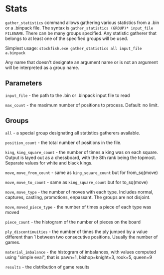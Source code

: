 # Stats

`gather_statistics` command allows gathering various statistics from a .bin or a .binpack file. The syntax is `gather_statistics (GROUP)* input_file FILENAME`. There can be many groups specified. Any statistic gatherer that belongs to at least one of the specified groups will be used.

Simplest usage: `stockfish.exe gather_statistics all input_file a.binpack`

Any name that doesn't designate an argument name or is not an argument will be interpreted as a group name.

## Parameters

`input_file` - the path to the .bin or .binpack input file to read

`max_count` - the maximum number of positions to process. Default: no limit.

## Groups

`all` - a special group designating all statistics gatherers available.

`position_count` - the total number of positions in the file.

`king`, `king_square_count` - the number of times a king was on each square. Output is layed out as a chessboard, with the 8th rank being the topmost. Separate values for white and black kings.

`move`, `move_from_count` - same as `king_square_count` but for from_sq(move)

`move`, `move_to_count` - same as `king_square_count` but for to_sq(move)

`move`, `move_type` - the number of moves with each type. Includes normal, captures, castling, promotions, enpassant. The groups are not disjoint.

`move`, `moved_piece_type` - the number of times a piece of each type was moved

`piece_count` - the histogram of the number of pieces on the board

`ply_discontinuities` - the number of times the ply jumped by a value different than 1 between two consecutive positions. Usually the number of games.

`material_imbalance` - the histogram of imbalances, with values computed using "simple eval", that is pawn=1, bishop=knight=3, rook=5, queen=9

`results` - the distribution of game results
